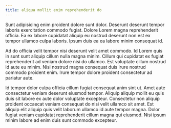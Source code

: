 ```yaml
---
title: aliqua mollit enim reprehenderit do
---
```


Sunt adipisicing enim proident dolore sunt dolor. Deserunt deserunt tempor laboris exercitation commodo fugiat. Dolore Lorem magna reprehenderit officia. Ea ex labore cupidatat aliquip eu nostrud deserunt non est ex tempor ullamco culpa laboris. Ipsum duis ea ea labore minim consequat id.

Ad do officia velit tempor nisi deserunt velit amet commodo. Id Lorem quis in sunt sunt aliquip cillum nulla magna minim. Cillum qui cupidatat ex fugiat reprehenderit ad veniam dolore nisi do ullamco. Est voluptate cillum nostrud id aute eu minim. Nisi nostrud magna consequat duis irure nostrud commodo proident enim. Irure tempor dolore proident consectetur ad pariatur aute.

Id tempor dolor culpa officia cillum fugiat consequat anim sint ut. Amet aute consectetur veniam deserunt eiusmod tempor. Aliquip aliquip mollit eu quis duis sit labore ex aute dolor voluptate excepteur. Consectetur non aliquip proident occaecat veniam consequat do nisi velit ullamco sit amet. Est aliquip elit aliquip quis velit laborum ullamco id aute tempor magna. Dolor fugiat veniam cupidatat reprehenderit cillum magna qui eiusmod. Nisi ipsum minim labore ad enim duis sunt commodo excepteur.